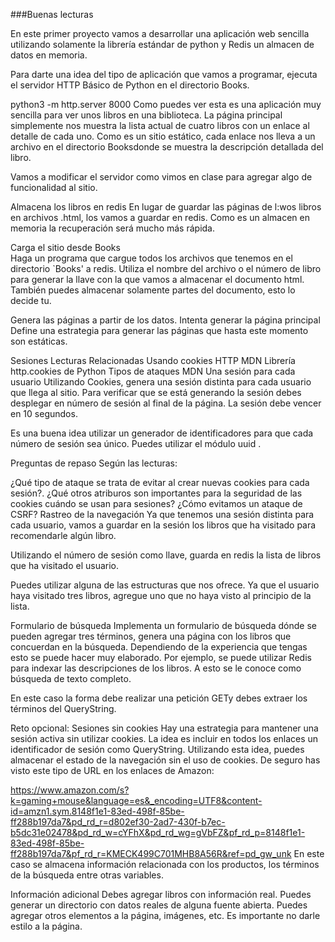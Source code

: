 ###Buenas lecturas

En este primer proyecto vamos a desarrollar una aplicación web sencilla utilizando solamente la librería estándar de python y Redis un almacen de datos en memoria.

Para darte una idea del tipo de aplicación que vamos a programar, ejecuta el servidor HTTP Básico de Python en el directorio Books.

python3 -m http.server 8000
Como puedes ver esta es una aplicación muy sencilla para ver unos libros en una biblioteca. La página principal simplemente nos muestra la lista actual de cuatro libros con un enlace al detalle de cada uno. Como es un sitio estático, cada enlace nos lleva a un archivo en el directorio Booksdonde se muestra la descripción detallada del libro.

Vamos a modificar el servidor como vimos en clase para agregar algo de funcionalidad al sitio.

Almacena los libros en redis
En lugar de guardar las páginas de l:wos libros en archivos .html, los vamos a guardar en redis. Como es un almacen en memoria la recuperación será mucho más rápida.

Carga el sitio desde Books\
Haga un programa que cargue todos los archivos que tenemos en el directorio `Books' a redis. Utiliza el nombre del archivo o el número de libro para generar la llave con la que vamos a almacenar el documento html. También puedes almacenar solamente partes del documento, esto lo decide tu.

Genera las páginas a partir de los datos.
Intenta generar la página principal Define una estrategia para generar las páginas que hasta este momento son estáticas.

Sesiones
Lecturas Relacionadas
Usando cookies HTTP MDN
Librería http.cookies de Python
Tipos de ataques MDN
Una sesión para cada usuario
Utilizando Cookies, genera una sesión distinta para cada usuario que llega al sitio. Para verificar que se está generando la sesión debes desplegar en número de sesión al final de la página. La sesión debe vencer en 10 segundos.

Es una buena idea utilizar un generador de identificadores para que cada número de sesión sea único. Puedes utilizar el módulo uuid .

Preguntas de repaso
Según las lecturas:

¿Qué tipo de ataque se trata de evitar al crear nuevas cookies para cada sesión?.
¿Qué otros atriburos son importantes para la seguridad de las cookies cuándo se usan para sesiones?
¿Cómo evitamos un ataque de CSRF?
Rastreo de la navegación
Ya que tenemos una sesión distinta para cada usuario, vamos a guardar en la sesión los libros que ha visitado para recomendarle algún libro.

Utilizando el número de sesión como llave, guarda en redis la lista de libros que ha visitado el usuario.

Puedes utilizar alguna de las estructuras que nos ofrece. Ya que el usuario haya visitado tres libros, agregue uno que no haya visto al principio de la lista.

Formulario de búsqueda
Implementa un formulario de búsqueda dónde se pueden agregar tres términos, genera una página con los libros que concuerdan en la búsqueda. Dependiendo de la experiencia que tengas esto se puede hacer muy elaborado. Por ejemplo, se puede utilizar Redis para indexar las descripciones de los libros. A esto se le conoce como búsqueda de texto completo.

En este caso la forma debe realizar una petición GETy debes extraer los términos del QueryString.

Reto opcional: Sesiones sin cookies
Hay una estrategia para mantener una sesión activa sin utilizar cookies. La idea es incluir en todos los enlaces un identificador de sesión como QueryString. Utilizando esta idea, puedes almacenar el estado de la navegación sin el uso de cookies. De seguro has visto este tipo de URL en los enlaces de Amazon:

https://www.amazon.com/s?k=gaming+mouse&language=es&_encoding=UTF8&content-id=amzn1.sym.8148f1e1-83ed-498f-85be-ff288b197da7&pd_rd_r=d802ef30-2ad7-430f-b7ec-b5dc31e02478&pd_rd_w=cYFhX&pd_rd_wg=gVbFZ&pf_rd_p=8148f1e1-83ed-498f-85be-ff288b197da7&pf_rd_r=KMECK499C701MHB8A56R&ref=pd_gw_unk
En este caso se almacena información relacionada con los productos, los términos de la búsqueda entre otras variables.

Información adicional
Debes agregar libros con información real.
Puedes generar un directorio con datos reales de alguna fuente abierta.
Puedes agregar otros elementos a la página, imágenes, etc.
Es importante no darle estilo a la página.
